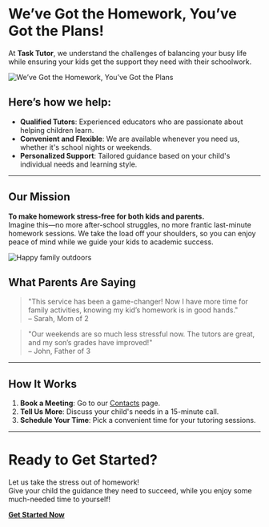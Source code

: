# We’ve Got the Homework, You’ve Got the Plans!

At **Task Tutor**, we understand the challenges of balancing your busy life while ensuring your kids get the support they need with their schoolwork.

![We’ve Got the Homework, You’ve Got the Plans](https://github.com/user-attachments/assets/8e428a44-300b-44ce-b6db-4dd2c7645921)

## Here’s how we help:

- **Qualified Tutors**: Experienced educators who are passionate about helping children learn.
- **Convenient and Flexible**: We are available whenever you need us, whether it's school nights or weekends.
- **Personalized Support**: Tailored guidance based on your child's individual needs and learning style.

---

## Our Mission

**To make homework stress-free for both kids and parents.**  
Imagine this—no more after-school struggles, no more frantic last-minute homework sessions. We take the load off your shoulders, so you can enjoy peace of mind while we guide your kids to academic success.

![Happy family outdoors](https://github.com/user-attachments/assets/87c52711-5a64-4400-b636-5752a66d8f8e)

## What Parents Are Saying

> "This service has been a game-changer! Now I have more time for family activities, knowing my kid’s homework is in good hands."  
> – Sarah, Mom of 2

> "Our weekends are so much less stressful now. The tutors are great, and my son’s grades have improved!"  
> – John, Father of 3

---

## How It Works

1. **Book a Meeting**: Go to our [Contacts](/nritutor/contacts) page.
2. **Tell Us More**: Discuss your child's needs in a 15-minute call.
3. **Schedule Your Time**: Pick a convenient time for your tutoring sessions.

---

# Ready to Get Started?

Let us take the stress out of homework!  
Give your child the guidance they need to succeed, while you enjoy some much-needed time to yourself!

[**Get Started Now**](/nritutor/contacts)

